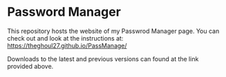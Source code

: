 # Password Manager

This repository hosts the website of my Passwrod Manager page. You can check out and look at the instructions at: https://theghoul27.github.io/PassManage/

Downloads to the latest and previous versions can found at the link provided above.
